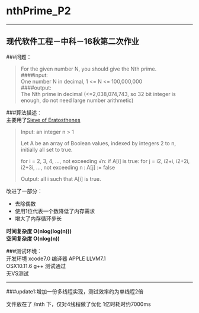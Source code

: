 # nthPrime_P2
----
## 现代软件工程－中科－16秋第二次作业

###问题：
>For the given number N, you should give the Nth prime.  
>####input:  
One number N in decimal, 1 <= N <= 100,000,000  
>####output:  
The Nth prime in decimal (<=2,038,074,743, so 32 bit integer is enough, do not need large number arithmetic)  

###算法描述：  
主要用了[Sieve of Eratosthenes](https://en.wikipedia.org/wiki/Sieve_of_Eratosthenes#Euler.27s_Sieve)
>Input: an integer n > 1
> 
>Let A be an array of Boolean values, indexed by integers 2 to n,
>initially all set to true.
> 
>for i = 2, 3, 4, ..., not exceeding √n:
>  if A[i] is true:
>    for j = i2, i2+i, i2+2i, i2+3i, ..., not exceeding n :
>      A[j] := false
> 
>Output: all i such that A[i] is true.  

改进了一部分：  
- 去除偶数
- 使用1位代表一个数降低了内存需求
- 增大了内存循环步长  

__时间复杂度 O(nlog(log(n)))__  
__空间复杂度 O(nlog(n))__  

###测试环境：  
开发环境 xcode7.0 编译器 APPLE LLVM7.1  
OSX10.11.6 g++ 测试通过  
无VS测试  

----
###update1:增加一份多线程实现，测试效率约为单线程2倍  

文件放在了 /mth 下，仅对4线程做了优化 1亿时耗时约7000ms

